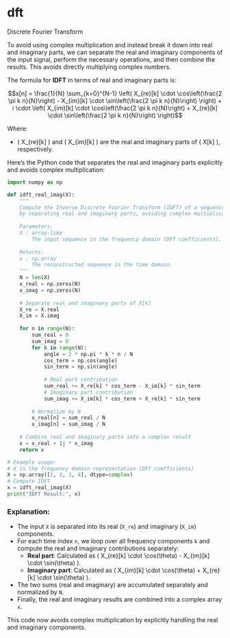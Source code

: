 # dft
Discrete Fourier Transform

To avoid using complex multiplication and instead break it down into real and imaginary parts, we can separate the real and imaginary components of the input signal, perform the necessary operations, and then combine the results. This avoids directly multiplying complex numbers.

The formula for **IDFT** in terms of real and imaginary parts is:

$$x[n] = \frac{1}{N} \sum_{k=0}^{N-1} \left( X_{re}[k] \cdot \cos\left(\frac{2 \pi k n}{N}\right) - X_{im}[k] \cdot \sin\left(\frac{2 \pi k n}{N}\right) \right) + i \cdot \left( X_{im}[k] \cdot \cos\left(\frac{2 \pi k n}{N}\right) + X_{re}[k] \cdot \sin\left(\frac{2 \pi k n}{N}\right) \right)$$

Where:
- \( X_{re}[k] \) and \( X_{im}[k] \) are the real and imaginary parts of \( X[k] \), respectively.

Here’s the Python code that separates the real and imaginary parts explicitly and avoids complex multiplication:

```python
import numpy as np

def idft_real_imag(X):
    """
    Compute the Inverse Discrete Fourier Transform (IDFT) of a sequence X
    by separating real and imaginary parts, avoiding complex multiplication.
    
    Parameters:
    X : array-like
        The input sequence in the frequency domain (DFT coefficients).
    
    Returns:
    x : np.array
        The reconstructed sequence in the time domain.
    """
    N = len(X)
    x_real = np.zeros(N)
    x_imag = np.zeros(N)
    
    # Separate real and imaginary parts of X[k]
    X_re = X.real
    X_im = X.imag
    
    for n in range(N):
        sum_real = 0
        sum_imag = 0
        for k in range(N):
            angle = 2 * np.pi * k * n / N
            cos_term = np.cos(angle)
            sin_term = np.sin(angle)
            
            # Real part contribution
            sum_real += X_re[k] * cos_term - X_im[k] * sin_term
            # Imaginary part contribution
            sum_imag += X_im[k] * cos_term + X_re[k] * sin_term
        
        # Normalize by N
        x_real[n] = sum_real / N
        x_imag[n] = sum_imag / N
    
    # Combine real and imaginary parts into a complex result
    x = x_real + 1j * x_imag
    return x

# Example usage:
# X is the frequency domain representation (DFT coefficients)
X = np.array([1, 2, 3, 4], dtype=complex)
# Compute IDFT
x = idft_real_imag(X)
print("IDFT Result:", x)
```

### Explanation:
- The input `X` is separated into its real (`X_re`) and imaginary (`X_im`) components.
- For each time index `n`, we loop over all frequency components `k` and compute the real and imaginary contributions separately:
  - **Real part**: Calculated as \( X_{re}[k] \cdot \cos(\theta) - X_{im}[k] \cdot \sin(\theta) \).
  - **Imaginary part**: Calculated as \( X_{im}[k] \cdot \cos(\theta) + X_{re}[k] \cdot \sin(\theta) \).
- The two sums (real and imaginary) are accumulated separately and normalized by `N`.
- Finally, the real and imaginary results are combined into a complex array `x`.

This code now avoids complex multiplication by explicitly handling the real and imaginary components.
